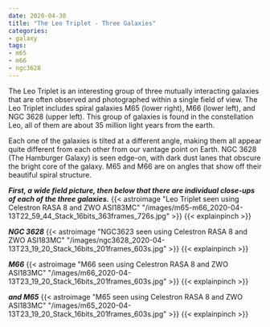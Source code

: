```yaml
---
date: 2020-04-30
title: "The Leo Triplet - Three Galaxies"
categories:
- galaxy
tags:
- m65
- m66
- ngc3628
---
```

The Leo Triplet is an interesting group of three mutually interacting galaxies that are often observed and photographed within a single field of view. The Leo Triplet includes spiral galaxies M65 (lower right), M66 (lower left), and NGC 3628 (upper left). This group of galaxies is found in the constellation Leo, all of them are about 35 million light years from the earth.


<!--more-->
Each one of the galaxies is tilted at a different angle, making them all appear quite different from each other from our vantage point on Earth. NGC 3628 (The Hamburger Galaxy) is seen edge-on, with dark dust lanes that obscure the bright core of the galaxy. M65 and M66 are on angles that show off their beautiful spiral structure.


_**First, a wide field picture, then below that there are individual close-ups of each of the three galaxies.**_
{{< astroimage "Leo Triplet seen using Celestron RASA 8 and ZWO ASI183MC" "/images/m65-m66_2020-04-13T22_59_44_Stack_16bits_363frames_726s.jpg" >}}
{{< explainpinch >}}

_**NGC 3628**_
{{< astroimage "NGC3623 seen using Celestron RASA 8 and ZWO ASI183MC" "/images/ngc3628_2020-04-13T23_19_20_Stack_16bits_201frames_603s.jpg" >}}
{{< explainpinch >}}

_**M66**_
{{< astroimage "M66 seen using Celestron RASA 8 and ZWO ASI183MC" "/images/m66_2020-04-13T23_19_20_Stack_16bits_201frames_603s.jpg" >}}
{{< explainpinch >}}

_**and M65**_
{{< astroimage "M65 seen using Celestron RASA 8 and ZWO ASI183MC" "/images/m65_2020-04-13T23_19_20_Stack_16bits_201frames_603s.jpg" >}}
{{< explainpinch >}}

